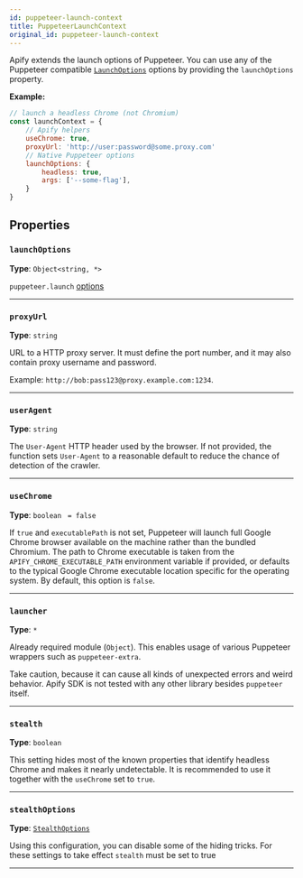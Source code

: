 ```yaml
---
id: puppeteer-launch-context
title: PuppeteerLaunchContext
original_id: puppeteer-launch-context
---
```


<a name="puppeteerlaunchcontext"></a>

Apify extends the launch options of Puppeteer. You can use any of the Puppeteer compatible
[`LaunchOptions`](https://pptr.dev/#?product=Puppeteer&show=api-puppeteerlaunchoptions) options by providing the `launchOptions` property.

**Example:**

```js
// launch a headless Chrome (not Chromium)
const launchContext = {
    // Apify helpers
    useChrome: true,
    proxyUrl: 'http://user:password@some.proxy.com'
    // Native Puppeteer options
    launchOptions: {
        headless: true,
        args: ['--some-flag'],
    }
}
```

## Properties

### `launchOptions`

**Type**: `Object<string, *>`

`puppeteer.launch` [options](https://pptr.dev/#?product=Puppeteer&version=v5.5.0&show=api-puppeteerlaunchoptions)

---

### `proxyUrl`

**Type**: `string`

URL to a HTTP proxy server. It must define the port number, and it may also contain proxy username and password.

Example: `http://bob:pass123@proxy.example.com:1234`.

---

### `userAgent`

**Type**: `string`

The `User-Agent` HTTP header used by the browser. If not provided, the function sets `User-Agent` to a reasonable default to reduce the chance of
detection of the crawler.

---

### `useChrome`

**Type**: `boolean` <code> = false</code>

If `true` and `executablePath` is not set, Puppeteer will launch full Google Chrome browser available on the machine rather than the bundled Chromium.
The path to Chrome executable is taken from the `APIFY_CHROME_EXECUTABLE_PATH` environment variable if provided, or defaults to the typical Google
Chrome executable location specific for the operating system. By default, this option is `false`.

---

### `launcher`

**Type**: `*`

Already required module (`Object`). This enables usage of various Puppeteer wrappers such as `puppeteer-extra`.

Take caution, because it can cause all kinds of unexpected errors and weird behavior. Apify SDK is not tested with any other library besides
`puppeteer` itself.

---

### `stealth`

**Type**: `boolean`

This setting hides most of the known properties that identify headless Chrome and makes it nearly undetectable. It is recommended to use it together
with the `useChrome` set to `true`.

---

### `stealthOptions`

**Type**: [`StealthOptions`](../typedefs/stealth-options)

Using this configuration, you can disable some of the hiding tricks. For these settings to take effect `stealth` must be set to true

---
